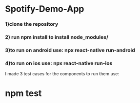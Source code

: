 # Spotify-Demo-App

### 1)clone the repository
### 2) run npm install to install node_modules/
### 3)to run on android use: npx react-native run-android
### 4)to run on ios use: npx react-native run-ios


I made 3 test cases for the components to run them use: 
# npm test


